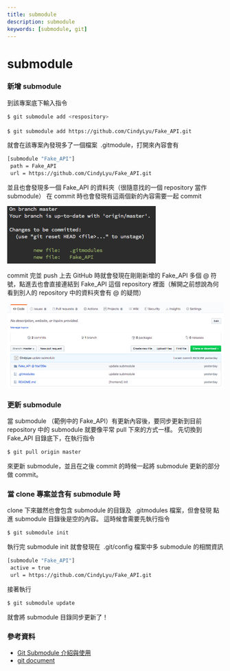 ```yaml
---
title: submodule
description: submodule
keywords: [submodule, git]
---
```


# submodule

### 新增 submodule

到該專案底下輸入指令

```bash
$ git submodule add <respository>

$ git submodule add https://github.com/CindyLyu/Fake_API.git
```

就會在該專案內發現多了一個檔案  .gitmodule，打開來內容會有

```bash
[submodule "Fake_API"]
 path = Fake_API
 url = https://github.com/CindyLyu/Fake_API.git
```

並且也會發現多一個 Fake_API 的資料夾（很隨意找的一個 repository 當作 submodule）
在 commit 時也會發現有這兩個新的內容需要一起 commit

![terminal screenshot](./img/terminal.png)

commit 完並 push 上去 GitHub 時就會發現在剛剛新增的 Fake_API 多個 @ 符號，點進去也會直接連結到 Fake_API 這個 repository 裡面（解開之前想說為何看到別人的 repository 中的資料夾會有 @ 的疑問）

![github page](./img/github.png)

### 更新 submodule

當 submodule （範例中的 Fake_API）有更新內容後，要同步更新到目前 repository 中的 submodule 就要像平常 pull 下來的方式一樣。
先切換到 Fake_API 目錄底下，在執行指令

```bash
$ git pull origin master
```

來更新 submodule，並且在之後 commit 的時候一起將 submodule 更新的部分做 commit。

### 當 clone 專案並含有 submodule 時

clone 下來雖然也會包含 submodule 的目錄及  .gitmodules 檔案，但會發現 點進 submodule 目錄後是空的內容。
這時候會需要先執行指令

```bash
$ git submodule init
```

執行完 submodule init 就會發現在  .git/config 檔案中多 submodule 的相關資訊

```bash
[submodule "Fake_API"]
 active = true
 url = https://github.com/CindyLyu/Fake_API.git
```

接著執行

```bash
$ git submodule update
```

就會將 submodule 目錄同步更新了！

### 參考資料

- [Git Submodule 介紹與使用](https://blog.wu-boy.com/2011/09/introduction-to-git-submodule/)
- [git document](https://git-scm.com/docs/git-submodule)
